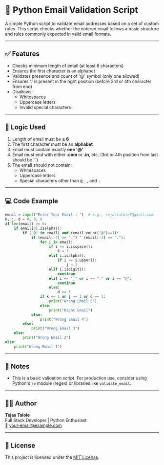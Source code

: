 # 📧 Python Email Validation Script

A simple Python script to validate email addresses based on a set of custom rules. This script checks whether the entered email follows a basic structure and rules commonly expected in valid email formats.

---

## ✅ Features

- Checks minimum length of email (at least 6 characters)
- Ensures the first character is an alphabet
- Validates presence and count of '@' symbol (only one allowed)
- Ensures '.' is present in the right position (before 3rd or 4th character from end)
- Disallows:
  - Whitespaces
  - Uppercase letters
  - Invalid special characters

---

## 🧠 Logic Used

1. Length of email must be **≥ 6**
2. The first character must be an **alphabet**
3. Email must contain exactly **one '@'**
4. Email must end with either **.com** or **.in**, etc. (3rd or 4th position from last should be '.')
5. The email should not contain:
   - Whitespaces
   - Uppercase letters
   - Special characters other than `@`, `_`, and `.`

---

## 💻 Code Example

```python
email = input("Enter Your Email : ")  # e.g., tejastalole7@gmail.com
k, j, d = 0, 0, 0
if len(email) >= 6:
    if email[0].isalpha():
        if ("@" in email) and (email.count("@")==1):
            if (email[-4] == ".") ^ (email[-3] == "."):
                for i in email:
                    if i == i.isspace():
                        k = 1
                    elif i.isalpha():
                        if i == i.upper():
                            j = 1
                    elif i.isdigit():
                        continue
                    elif i == "_" or i == "." or i == "@":
                        continue
                    else:
                        d == 1
                if k == 1 or j == 1 or d == 1:
                    print("Wrong Email 5")
                else:
                    print("Right Email")
            else:
                print("Wrong Email 4")
        else:
            print("Wrong Email 3")
    else:
        print("Wrong Email 2")
else:
    print("Wrong Email 1")
```

---

## 📌 Notes

- This is a basic validation script. For production use, consider using Python's `re` module (regex) or libraries like `validate_email`.

---

## 👨‍💻 Author

**Tejas Talole**  
Full Stack Developer | Python Enthusiast  
📧 your-email@example.com

---

## 📜 License

This project is licensed under the [MIT License](LICENSE).
